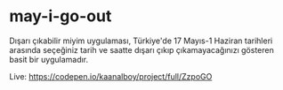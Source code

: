 # may-i-go-out

Dışarı çıkabilir miyim uygulaması, Türkiye'de 17 Mayıs-1 Haziran tarihleri arasında seçeğiniz tarih ve saatte dışarı çıkıp çıkamayacağınızı gösteren basit bir uygulamadır.

Live: https://codepen.io/kaanalboy/project/full/ZzpoGO
